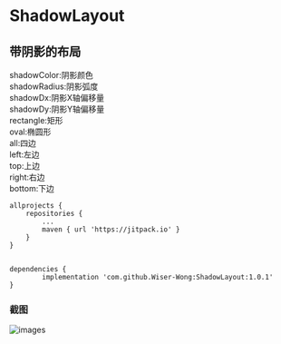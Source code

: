 # ShadowLayout
## 带阴影的布局  
shadowColor:阴影颜色  
shadowRadius:阴影弧度  
shadowDx:阴影X轴偏移量  
shadowDy:阴影Y轴偏移量  
rectangle:矩形  
oval:椭圆形  
all:四边  
left:左边  
top:上边  
right:右边  
bottom:下边

    allprojects {
		repositories {
			...
			maven { url 'https://jitpack.io' }
		}
	}
  
  
    dependencies {
	        implementation 'com.github.Wiser-Wong:ShadowLayout:1.0.1'
	}

### 截图
![images](https://github.com/Wiser-Wong/ShadowLayout/blob/master/images/screenshot.gif)

